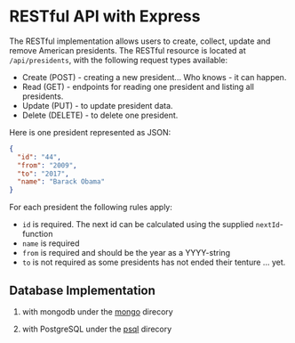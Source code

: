 # RESTful API with Express

The RESTful implementation allows users to create, collect, update and remove American presidents. The RESTful resource is located at `/api/presidents`, with the following request types available:

- Create (POST) - creating a new president... Who knows - it can happen.
- Read (GET) - endpoints for reading one president and listing all presidents.
- Update (PUT) - to update president data.
- Delete (DELETE) - to delete one president.

Here is one president represented as JSON:

```json
{
  "id": "44",
  "from": "2009",
  "to": "2017",
  "name": "Barack Obama"
}
```

For each president the following rules apply:
* `id` is required. The next id can be calculated using the supplied `nextId`-function
* `name` is required
* `from` is required and should be the year as a YYYY-string
* `to` is not required as some presidents has not ended their tenture ... yet.


## Database Implementation 
1) with mongodb under the [mongo](https://github.com/Beadsley/presidents/tree/master/mongo) direcory

2) with PostgreSQL under the [psql](https://github.com/Beadsley/presidents/tree/master/psql) direcory
